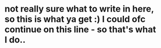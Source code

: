 not really sure what to write in here, so this is what ya get :)
I could ofc continue on this line - so that's what I do..
===
